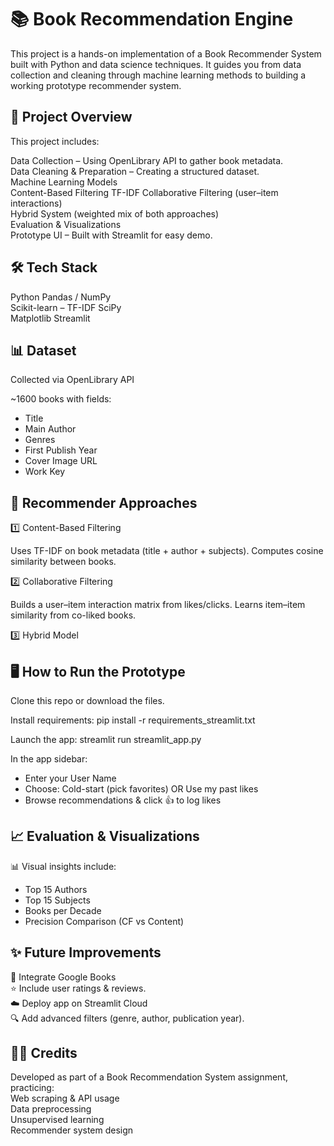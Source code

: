 # 📚 **Book Recommendation Engine**

This project is a hands-on implementation of a Book Recommender System built with Python and data science techniques.
It guides you from data collection and cleaning through machine learning methods to building a working prototype recommender system.


## 🚀 **Project Overview**

This project includes:

 Data Collection – Using OpenLibrary API to gather book metadata.  
 Data Cleaning & Preparation – Creating a structured dataset.  
 Machine Learning Models  
 Content-Based Filtering TF-IDF
 Collaborative Filtering (user–item interactions)  
 Hybrid System (weighted mix of both approaches)  
 Evaluation & Visualizations  
 Prototype UI – Built with Streamlit for easy demo.  

## 🛠️ **Tech Stack**

Python
Pandas / NumPy  
Scikit-learn – TF-IDF
SciPy  
Matplotlib
Streamlit  

## 📊 **Dataset**

Collected via OpenLibrary API  

~1600 books with fields:

- Title
- Main Author
- Genres
- First Publish Year
- Cover Image URL
- Work Key

## 🤖 **Recommender Approaches**
1️⃣ Content-Based Filtering

Uses TF-IDF on book metadata (title + author + subjects).
Computes cosine similarity between books.

2️⃣ Collaborative Filtering

Builds a user–item interaction matrix from likes/clicks.
Learns item–item similarity from co-liked books.

3️⃣ Hybrid Model


## 🖥️ **How to Run the Prototype**

Clone this repo or download the files.

Install requirements:
pip install -r requirements_streamlit.txt


Launch the app:
streamlit run streamlit_app.py

In the app sidebar:
- Enter your User Name
- Choose: Cold-start (pick favorites) OR Use my past likes
- Browse recommendations & click 👍 to log likes

## 📈 **Evaluation & Visualizations**

📊 Visual insights include:
- Top 15 Authors
- Top 15 Subjects
- Books per Decade
- Precision Comparison (CF vs Content)

## ✨ **Future Improvements**

🔗 Integrate Google Books  
⭐ Include user ratings & reviews.  
☁️ Deploy app on Streamlit Cloud  
🔍 Add advanced filters (genre, author, publication year).  

## 👩‍🎓 **Credits**

Developed as part of a Book Recommendation System assignment, practicing:  
Web scraping & API usage  
Data preprocessing  
Unsupervised learning  
Recommender system design  
